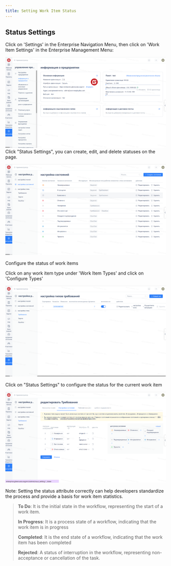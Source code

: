 ```yaml
---
title: Setting Work Item Status
---
```


## Status Settings

Click on 'Settings' in the Enterprise Navigation Menu, then click on 'Work Item Settings' in the Enterprise Management Menu:

![Image Description](assets/image579.png)
Click "Status Settings", you can create, edit, and delete statuses on the page.

![Image Description](assets/image580.png)

Configure the status of work items

Click on any work item type under 'Work Item Types' and click on 'Configure Types'

![Image Description](assets/image581.png)

Click on "Status Settings" to configure the status for the current work item

![Image Description](assets/image582.png)

Note: Setting the status attribute correctly can help developers standardize the process and provide a basis for work item statistics.

>**To Do**: It is the initial state in the workflow, representing the start of a work item.
>
>**In Progress**: It is a process state of a workflow, indicating that the work item is in progress
>
>**Completed**: It is the end state of a workflow, indicating that the work item has been completed
>
>**Rejected**: A status of interruption in the workflow, representing non-acceptance or cancellation of the task.